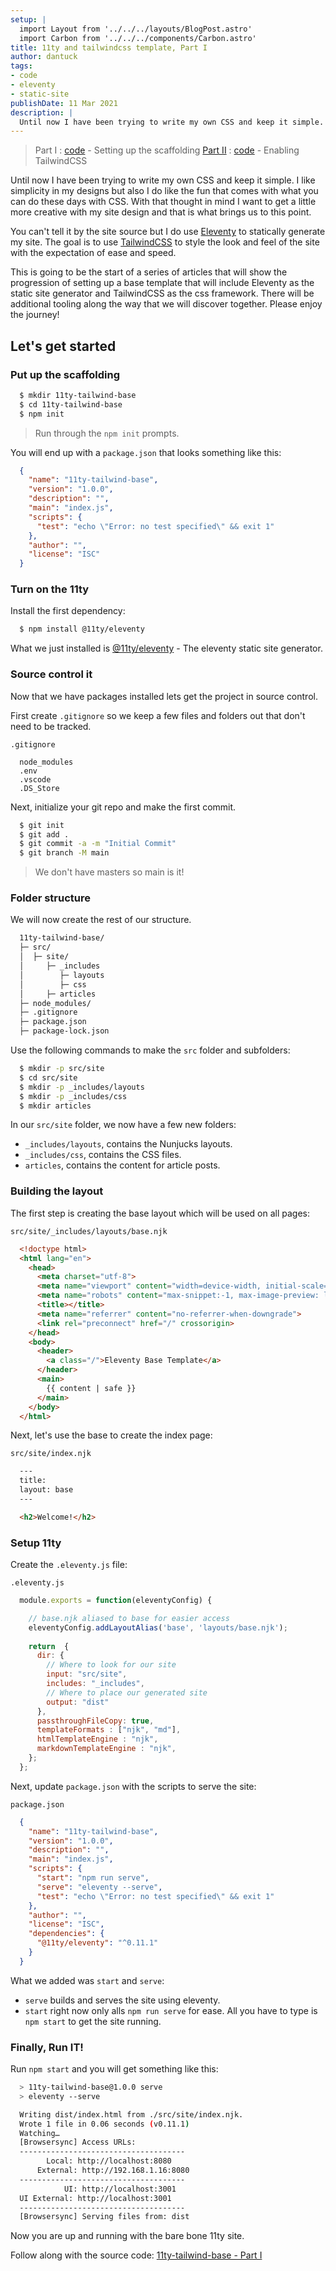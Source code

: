 ```yaml
---
setup: |
  import Layout from '../../../layouts/BlogPost.astro'
  import Carbon from '../../../components/Carbon.astro'
title: 11ty and tailwindcss template, Part I
author: dantuck
tags:
- code
- eleventy
- static-site
publishDate: 11 Mar 2021
description: |
  Until now I have been trying to write my own CSS and keep it simple. I like simplicity in my designs but also I do like the fun that comes with what you can do these days with CSS. With that thought in mind I want to get a little more creative with my site design and that is what brings us to this point.
---
```



> Part I : [code](https://gitlab.com/dantuck/11ty-tailwind-base/-/tree/part-1) - Setting up the scaffolding
> [Part II](/article/11ty-tailwindcss-series/part-2/) : [code](https://gitlab.com/dantuck/11ty-tailwind-base/-/tree/part-2) - Enabling TailwindCSS

Until now I have been trying to write my own CSS and keep it simple. I like simplicity in my designs but also I do like the fun that comes with what you can do these days with CSS. With that thought in mind I want to get a little more creative with my site design and that is what brings us to this point.

You can't tell it by the site source but I do use [Eleventy](https://www.11ty.dev/) to statically generate my site. The goal is to use [TailwindCSS](https://tailwindcss.com/) to style the look and feel of the site with the expectation of ease and speed.

This is going to be the start of a series of articles that will show the progression of setting up a base template that will include Eleventy as the static site generator and TailwindCSS as the css framework. There will be additional tooling along the way that we will discover together. Please enjoy the journey!

<Carbon />

## Let's get started

### Put up the scaffolding

```bash
  $ mkdir 11ty-tailwind-base
  $ cd 11ty-tailwind-base
  $ npm init
```

> Run through the `npm init` prompts.

You will end up with a `package.json` that looks something like this:

```json
  {
    "name": "11ty-tailwind-base",
    "version": "1.0.0",
    "description": "",
    "main": "index.js",
    "scripts": {
      "test": "echo \"Error: no test specified\" && exit 1"
    },
    "author": "",
    "license": "ISC"
  }
```

### Turn on the 11ty

Install the first dependency:

```bash
  $ npm install @11ty/eleventy
```

What we just installed is [@11ty/eleventy](https://www.npmjs.com/package/@11ty/eleventy) - The eleventy static site generator.

### Source control it

Now that we have packages installed lets get the project in source control.

First create `.gitignore` so we keep a few files and folders out that don't need to be tracked.

`.gitignore`

```
  node_modules
  .env
  .vscode
  .DS_Store
```

Next, initialize your git repo and make the first commit.

```bash
  $ git init
  $ git add .
  $ git commit -a -m "Initial Commit"
  $ git branch -M main
```

> We don't have masters so main is it!

### Folder structure

We will now create the rest of our structure.

```bash
  11ty-tailwind-base/
  ├─ src/
  │  ├─ site/
  │     ├─ _includes
  │        ├─ layouts
  │        ├─ css
  │     ├─ articles
  ├─ node_modules/
  ├─ .gitignore
  ├─ package.json
  ├─ package-lock.json
```

Use the following commands to make the `src` folder and subfolders:

```bash
  $ mkdir -p src/site
  $ cd src/site
  $ mkdir -p _includes/layouts
  $ mkdir -p _includes/css
  $ mkdir articles
```

In our `src/site` folder, we now have a few new folders:

* `_includes/layouts`, contains the Nunjucks layouts.
* `_includes/css`, contains the CSS files.
* `articles`, contains the content for article posts.

### Building the layout

The first step is creating the base layout which will be used on all pages:

`src/site/_includes/layouts/base.njk`

```html
  <!doctype html>
  <html lang="en">
    <head>
      <meta charset="utf-8">
      <meta name="viewport" content="width=device-width, initial-scale=1.0">
      <meta name="robots" content="max-snippet:-1, max-image-preview: large, max-video-preview: -1">
      <title></title>
      <meta name="referrer" content="no-referrer-when-downgrade">
      <link rel="preconnect" href="/" crossorigin>
    </head>
    <body>
      <header>
        <a class="/">Eleventy Base Template</a>
      </header>
      <main>
        {{ content | safe }}
      </main>
    </body>
  </html>
```

Next, let's use the base to create the index page:

`src/site/index.njk`

```html
  ---
  title: 
  layout: base
  ---

  <h2>Welcome!</h2>
```

### Setup 11ty

Create the `.eleventy.js` file:

`.eleventy.js`

```javascript
  module.exports = function(eleventyConfig) {

    // base.njk aliased to base for easier access
    eleventyConfig.addLayoutAlias('base', 'layouts/base.njk');
    
    return  {
      dir: {
        // Where to look for our site
        input: "src/site",
        includes: "_includes",
        // Where to place our generated site
        output: "dist"
      },
      passthroughFileCopy: true,
      templateFormats : ["njk", "md"],
      htmlTemplateEngine : "njk",
      markdownTemplateEngine : "njk",
    };
  };
```

Next, update `package.json` with the scripts to serve the site:

`package.json`

```json
  {
    "name": "11ty-tailwind-base",
    "version": "1.0.0",
    "description": "",
    "main": "index.js",
    "scripts": {
      "start": "npm run serve",
      "serve": "eleventy --serve",
      "test": "echo \"Error: no test specified\" && exit 1"
    },
    "author": "",
    "license": "ISC",
    "dependencies": {
      "@11ty/eleventy": "^0.11.1"
    }
  }
```

What we added was `start` and `serve`:

* `serve` builds and serves the site using eleventy.
* `start` right now only alls `npm run serve` for ease. All you have to type is `npm start` to get the site running.

### Finally, Run IT!

Run `npm start` and you will get something like this:

```bash
  > 11ty-tailwind-base@1.0.0 serve
  > eleventy --serve

  Writing dist/index.html from ./src/site/index.njk.
  Wrote 1 file in 0.06 seconds (v0.11.1)
  Watching…
  [Browsersync] Access URLs:
  -------------------------------------
        Local: http://localhost:8080
      External: http://192.168.1.16:8080
  -------------------------------------
            UI: http://localhost:3001
  UI External: http://localhost:3001
  -------------------------------------
  [Browsersync] Serving files from: dist
```

Now you are up and running with the bare bone 11ty site.

Follow along with the source code: [11ty-tailwind-base - Part I](https://gitlab.com/dantuck/11ty-tailwind-base/-/tree/part-1)